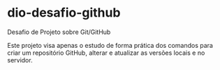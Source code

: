 ﻿# dio-desafio-github

Desafio de Projeto sobre Git/GitHub

Este projeto visa apenas o estudo de forma prática dos comandos para criar um repositório GitHub, alterar e atualizar as versões locais e no servidor.
